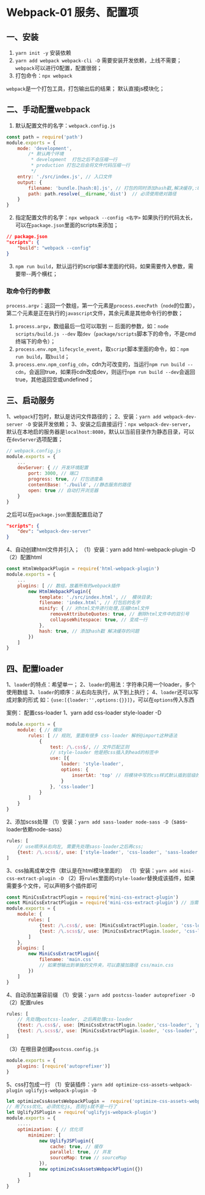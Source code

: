 # Webpack-01 服务、配置项
## 一、安装
1. `yarn init -y` 安装依赖
2. `yarn add webpack webpack-cli -D`    需要安装开发依赖，上线不需要；
   `webpack`可以进行0配置，配置很弱；
3. 打包命令：`npx webpack`

`webpack`是一个打包工具，打包输出后的结果；
默认直接js模块化；




## 二、手动配置webpack
1. 默认配置文件的名字：`webpack.config.js`

```js
const path = require('path')
module.exports = {
    mode: 'development', 
        /* 默认两个环境 
         * development  打包之后不会压缩一行
         * production 打包之后会将文件代码压缩一行
         */
    entry: './src/index.js', // 入口文件
    output: {
        filename: 'bundle.[hash:8].js', // 打包的同时添加hash戳,解决缓存,:8只显示8位
        path: path.resolve(__dirname,'dist')  // 必须使用绝对路径
    }
}
```
2. 指定配置文件的名字：`npx webpack --config <名字>`
   如果执行的代码太长，可以在`package.json`里面的scripts来添加；

```json
// package.json
"scripts": {
    "build": "webpack --config"
}
```
3. `npm run build`，默认运行的script脚本里面的代码，如果需要传入参数，需要带--两个横杠；



### 取命令行的参数
`process.argv`：返回一个数组，第一个元素是`process.execPath`（`node`的位置），第二个元素是正在执行的`javascript`文件，其余元素是其他命令行的参数；

1. `process.argv`，数组最后一位可以取到 -- 后面的参数，如：`node scripts/build.js --dev`   取`dev`（`package/scripts`脚本下的命令，不是cmd终端下的命令）；
2. `process.env.npm_lifecycle_event`，取`script`脚本里面的命令，如：`npm run build`，取`build`；
3. `process.env.npm_config_cdn`，cdn为可改变的，当运行`npm run build --cdn`，会返回true，如果将cdn改成dev，则运行`npm run build --dev`会返回true，其他返回空或undefined；




## 三、启动服务
1、`webpack`打包时，默认是访问文件路径的；
2、安装：`yarn add webpack-dev-server -D` 安装开发依赖；
3、安装之后直接运行：`npx webpack-dev-server`，默认在本地启的服务器是`localhost:8080`，默认以当前目录作为静态目录，可以在`devServer`选项配置；

```js
// webpack.config.js
module.exports = {
    ... 
    devServer: { // 开发环境配置
        port: 3000, // 端口
        progress: true, // 打包进度条
        contentBase: './build', //静态服务的路径
        open: true // 自动打开浏览器
    }
}
```
之后可以在`package.json`里面配置启动了
```json
"scripts": {
    "dev": "webpack-dev-server"
}
```
4、自动创建html文件并引入；
（1）安装：yarn add html-webpack-plugin -D
（2）配置html

```js
const HtmlWebpackPlugin = require('html-webpack-plugin')
module.exports = {
    ...
    plugins: [ // 数组，放着所有的webpack插件
        new HtmlWebpackPlugin({
            template: './src/index.html', //  模块目录;
            filename: 'index.html', // 打包后的名字
            minify: { // 对html文件进行处理,压缩html文件
                removeAttributeQuotes: true, // 删除html文件中的双引号
                collapseWhitespace: true, // 变成一行
            },
            hash: true, // 添加hash戳 解决缓存的问题
        })
    ]
}
```



## 四、配置loader

1、`loader`的特点：希望单一；
2、`loader`的用法：字符串只用一个loader，多个使用数组
3、`loader`的顺序：从右向左执行，从下到上执行；
4、`loader`还可以写成对象的形式
如：`{use:[{loader:'',options:{}}]}`，可以在`options`传入东西

案例：
配置css-loader
1、yarn add css-loader style-loader -D

```js
module.exports = {
    module: { // 模块
        rules: [ // 规则, 里面有很多 css-loader 解析@import这种语法
            {
                test: /\.css$/, // 文件匹配正则
                // style-loader 他是把css插入到head的标签中
                use: [{
                    loader: 'style-loader',
                    options: {
                        insertAt: 'top' // 将模块中写的css样式默认插到层级的最下边, 在html模板中写的css层级更高
                    }
                }, 'css-loader']
            }
        ]
    }
}
```
2、添加scss处理
（1）安装：`yarn add sass-loader node-sass -D`（sass-loader依赖node-sass）

```js
rules: [
    // use顺序从右向左, 需要先处理sass-loader之后再css;
    {test: /\.scss$/, use: ['style-loader', 'css-loader', 'sass-loader']}
]
```
3、css抽离成单文件（默认是在html模块里面的）
（1）安装：`yarn add mini-css-extract-plugin -D`
（2）将`rules`里面的`style-loader`替换成该插件，如果需要多个文件，可以声明多个插件即可

```js
const MiniCssExtractPlugin = require('mini-css-extract-plugin')
const MiniCssExtractPlugin = require('mini-css-extract-plugin') // 当需要多个css文件时, 可以复制一份;
module.exports = {
    module: {
        rules: [
            {test: /\.css$/, use: [MiniCssExtractPlugin.loader, 'css-loader']},
            {test: /\.scss$/, use: [MiniCssExtractPlugin.loader, 'css-loader', 'sass-loader']}
        ]
    },
    plugins: [
        new MiniCssExtractPlugin({
            filename: 'main.css'  
            // 如果想输出到单独的文件夹，可以直接加路径 css/main.css
        })
    ]
}
```
4、自动添加兼容前缀
（1）安装：`yarn add postcss-loader autoprefixer -D`
（2）配置rules

```js
rules: [
    // 先处理postcss-loader, 之后再处理css-loader
    {test: /\.css$/, use: [MiniCssExtractPlugin.loader,'css-loader', 'postcss-loader']},
    {test: /\.scss$/, use: [MiniCssExtractPlugin.loader, 'css-loader', 'postcss-loader', 'sass-loader']}
]
```
（3）在根目录创建`postcss.config.js`
```js
module.exports = {
    plugins: [require('autoprefixer')]
}
```
5、css打包成一行
（1）安装插件：`yarn add optimize-css-assets-webpack-plugin uglifyjs-webpack-plugin -D`

```js
let optimizeCssAssetsWebpackPlugin =  require('optimize-css-assets-webpack-plugin')
// 用了css优化, 必须优化js, 否则js就不是一行了
let UglifyJSPlugin = require('uglifyjs-webpack-plugin')
module.exports = {
    .....
    optimization: { // 优化项
        minimizer: [
            new UglifyJSPlugin({
                cache: true, // 缓存
                parallel: true, // 并发
                sourceMap: true // sourceMap
            }),
            new optimizeCssAssetsWebpackPlugin({})
        ]
    }
}
```

